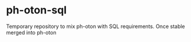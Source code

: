 # ph-oton-sql

Temporary repository to mix ph-oton with SQL requirements. Once stable merged into ph-oton
